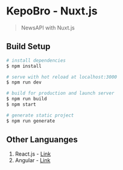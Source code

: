 # KepoBro - Nuxt.js

> NewsAPI with Nuxt.js

## Build Setup

``` bash
# install dependencies
$ npm install

# serve with hot reload at localhost:3000
$ npm run dev

# build for production and launch server
$ npm run build
$ npm start

# generate static project
$ npm run generate
```

## Other Languanges

1. React.js - [Link](https://github.com/andriannus/kepobro-react)
2. Angular - [Link](https://github.com/andriannus/kepobro-news)